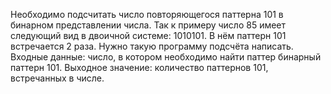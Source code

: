 Необходимо подсчитать число повторяющегося паттерна 101 в бинарном представлении числа. Так к примеру число 85 имеет следующий вид в двоичной системе: 1010101. В нём паттерн 101 встречается 2 раза. Нужно такую программу подсчёта написать.
Входные данные: число, в котором необходимо найти паттер бинарный паттерн 101.
Выходное значение: количество паттернов 101, встречанных в числе.